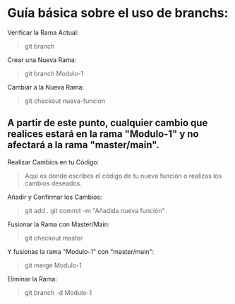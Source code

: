 # Guía básica sobre el uso de branchs:

Verificar la Rama Actual:
> git branch


Crear una Nueva Rama:
> git branch Modulo-1

Cambiar a la Nueva Rama:
> git checkout nueva-funcion

## A partir de este punto, cualquier cambio que realices estará en la rama "Modulo-1" y no afectará a la rama "master/main".

Realizar Cambios en tu Código:
> Aquí es donde escribes el código de tu nueva función o realizas los cambios deseados.

Añadir y Confirmar los Cambios:
> git add .
> git commit -m "Añadida nueva función"

Fusionar la Rama con Master/Main:
> git checkout master

Y fusionas la rama "Modulo-1" con "master/main":
> git merge Modulo-1

Eliminar la Rama:
> git branch -d Modulo-1
